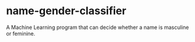 # name-gender-classifier
A Machine Learning program that can decide whether a name is masculine or feminine.
